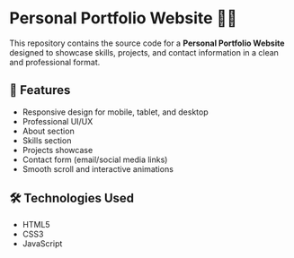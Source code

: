 # Personal Portfolio Website 💼✨

This repository contains the source code for a **Personal Portfolio Website** designed to showcase skills, projects, and contact information in a clean and professional format.

## 🚀 Features

- Responsive design for mobile, tablet, and desktop
- Professional UI/UX
- About section
- Skills section
- Projects showcase
- Contact form (email/social media links)
- Smooth scroll and interactive animations

## 🛠️ Technologies Used

- HTML5
- CSS3
- JavaScript

